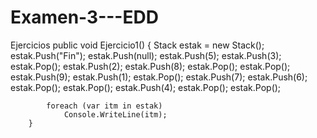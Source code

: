 # Examen-3---EDD
Ejercicios
public void Ejercicio1()
        {
            Stack estak = new Stack();
            estak.Push("Fin");
            estak.Push(null);
            estak.Push(5);
            estak.Push(3);
            estak.Pop();
            estak.Push(2);
            estak.Push(8);
            estak.Pop();
            estak.Pop();
            estak.Push(9);
            estak.Push(1);
            estak.Pop();
            estak.Push(7);
            estak.Push(6);
            estak.Pop();
            estak.Pop();
            estak.Push(4);
            estak.Pop();
            estak.Pop();


            foreach (var itm in estak)
                Console.WriteLine(itm);
        }
